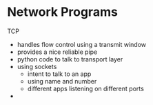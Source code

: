 # Network Programs
TCP
- handles flow control using a transmit window
- provides a nice reliable pipe
- python code to talk to transport layer
- using sockets
    - intent to talk to an app
    - using name and number
    - different apps listening on different ports
- 